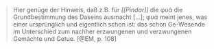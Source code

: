> Hier genüge der Hinweis, daß z.B. für *[[Pindar]]* die φυά die Grundbestimmung des Daseins ausmacht [...]; φυά meint jenes, was einer ursprünglich und eigentlich schon ist: das schon Ge-Wesende im Unterschied zum nachher erzwungenen und verzwungenen Gemächte und Getue. [@EM, p. 108] 